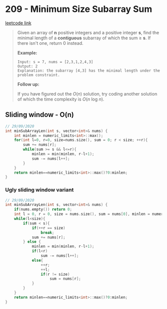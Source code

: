 # 209 - Minimum Size Subarray Sum

[leetcode link](https://leetcode.com/problems/minimum-size-subarray-sum/)

> Given an array of **n** positive integers and a positive integer **s**, find the minimal length of a **contiguous** subarray of which the sum ≥ **s**. If there isn't one, return 0 instead.
>
> **Example:** 
>
> ```
> Input: s = 7, nums = [2,3,1,2,4,3]
> Output: 2
> Explanation: the subarray [4,3] has the minimal length under the problem constraint.
> ```
>
> **Follow up:**
>
> If you have figured out the *O*(*n*) solution, try coding another solution of which the time complexity is *O*(*n* log *n*). 

## Sliding window - O(n)

```cpp
// 29/09/2020
int minSubArrayLen(int s, vector<int>& nums) {
    int minlen = numeric_limits<int>::max();
    for(int l=0, r=0, size=nums.size(), sum = 0; r < size; ++r){
        sum += nums[r];
        while(sum >= s && l<=r){
            minlen = min(minlen, r-l+1);
            sum -= nums[l++];
        }
    }
    return minlen==numeric_limits<int>::max()?0:minlen;
}
```
### Ugly sliding window variant

```cpp
// 29/09/2020
int minSubArrayLen(int s, vector<int>& nums) {
    if(nums.empty()) return 0;
    int l = 0, r = 0, size = nums.size(), sum = nums[0], minlen = numeric_limits<int>::max();
    while(l<size){
        if(sum < s){
            if(++r == size)
                break;
            sum += nums[r];
        } else {
            minlen = min(minlen, r-l+1);
            if(l<r)
                sum -= nums[l++];
            else{
                ++r;
                ++l;
                if(r != size)
                    sum = nums[r];
            }
        }
    }
    return minlen==numeric_limits<int>::max()?0:minlen;
}
```